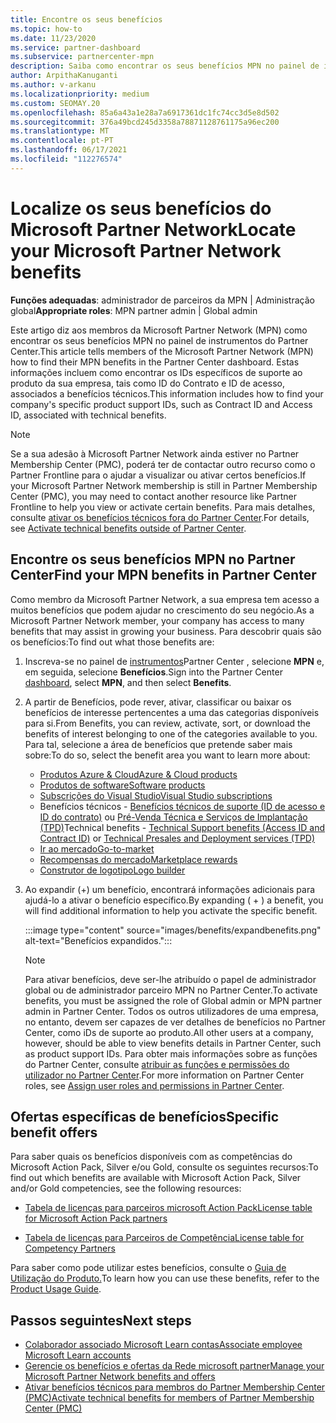 ```yaml
---
title: Encontre os seus benefícios
ms.topic: how-to
ms.date: 11/23/2020
ms.service: partner-dashboard
ms.subservice: partnercenter-mpn
description: Saiba como encontrar os seus benefícios MPN no painel de instrumentos partner Center. Inclui informações sobre como encontrar o seu ID de acesso e ID do contrato para benefícios técnicos.
author: ArpithaKanuganti
ms.author: v-arkanu
ms.localizationpriority: medium
ms.custom: SEOMAY.20
ms.openlocfilehash: 85a6a43a1e28a7a6917361dc1fc74cc3d5e8d502
ms.sourcegitcommit: 376a49bcd245d3358a78871128761175a96ec200
ms.translationtype: MT
ms.contentlocale: pt-PT
ms.lasthandoff: 06/17/2021
ms.locfileid: "112276574"
---
```

# <a name="locate-your-microsoft-partner-network-benefits"></a><span data-ttu-id="3e43d-104">Localize os seus benefícios do Microsoft Partner Network</span><span class="sxs-lookup"><span data-stu-id="3e43d-104">Locate your Microsoft Partner Network benefits</span></span> 

<span data-ttu-id="3e43d-105">**Funções adequadas**: administrador de parceiros da MPN | Administração global</span><span class="sxs-lookup"><span data-stu-id="3e43d-105">**Appropriate roles**: MPN partner admin | Global admin</span></span>

<span data-ttu-id="3e43d-106">Este artigo diz aos membros da Microsoft Partner Network (MPN) como encontrar os seus benefícios MPN no painel de instrumentos do Partner Center.</span><span class="sxs-lookup"><span data-stu-id="3e43d-106">This article tells members of the Microsoft Partner Network (MPN) how to find their MPN benefits in the Partner Center dashboard.</span></span> <span data-ttu-id="3e43d-107">Estas informações incluem como encontrar os IDs específicos de suporte ao produto da sua empresa, tais como ID do Contrato e ID de acesso, associados a benefícios técnicos.</span><span class="sxs-lookup"><span data-stu-id="3e43d-107">This information includes how to find your company's specific product support IDs, such as Contract ID and Access ID, associated with technical benefits.</span></span>

>[!NOTE]
> <span data-ttu-id="3e43d-108">Se a sua adesão à Microsoft Partner Network ainda estiver no Partner Membership Center (PMC), poderá ter de contactar outro recurso como o Partner Frontline para o ajudar a visualizar ou ativar certos benefícios.</span><span class="sxs-lookup"><span data-stu-id="3e43d-108">If your Microsoft Partner Network membership is still in Partner Membership Center (PMC), you may need to contact another resource like Partner Frontline to help you view or activate certain benefits.</span></span> <span data-ttu-id="3e43d-109">Para mais detalhes, consulte [ativar os benefícios técnicos fora do Partner Center](partner-membership-center-tech-benefits-activate.md).</span><span class="sxs-lookup"><span data-stu-id="3e43d-109">For details, see [Activate technical benefits outside of Partner Center](partner-membership-center-tech-benefits-activate.md).</span></span>

## <a name="find-your-mpn-benefits-in-partner-center"></a><span data-ttu-id="3e43d-110">Encontre os seus benefícios MPN no Partner Center</span><span class="sxs-lookup"><span data-stu-id="3e43d-110">Find your MPN benefits in Partner Center</span></span>

<span data-ttu-id="3e43d-111">Como membro da Microsoft Partner Network, a sua empresa tem acesso a muitos benefícios que podem ajudar no crescimento do seu negócio.</span><span class="sxs-lookup"><span data-stu-id="3e43d-111">As a Microsoft Partner Network member, your company has access to many benefits that may assist in growing your business.</span></span> <span data-ttu-id="3e43d-112">Para descobrir quais são os benefícios:</span><span class="sxs-lookup"><span data-stu-id="3e43d-112">To find out what those benefits are:</span></span>

1. <span data-ttu-id="3e43d-113">Inscreva-se no painel de [instrumentos](https://partner.microsoft.com/dashboard/home)Partner Center , selecione **MPN** e, em seguida, selecione **Benefícios**.</span><span class="sxs-lookup"><span data-stu-id="3e43d-113">Sign into the Partner Center [dashboard](https://partner.microsoft.com/dashboard/home), select **MPN**, and then select **Benefits**.</span></span>

2. <span data-ttu-id="3e43d-114">A partir de Benefícios, pode rever, ativar, classificar ou baixar os benefícios de interesse pertencentes a uma das categorias disponíveis para si.</span><span class="sxs-lookup"><span data-stu-id="3e43d-114">From Benefits, you can review, activate, sort, or download the benefits of interest belonging to one of the categories available to you.</span></span> <span data-ttu-id="3e43d-115">Para tal, selecione a área de benefícios que pretende saber mais sobre:</span><span class="sxs-lookup"><span data-stu-id="3e43d-115">To do so, select the benefit area you want to learn more about:</span></span>

   - [<span data-ttu-id="3e43d-116">Produtos Azure & Cloud</span><span class="sxs-lookup"><span data-stu-id="3e43d-116">Azure & Cloud products</span></span>](mpn-benefits-azure-cloud.md)
   - [<span data-ttu-id="3e43d-117">Produtos de software</span><span class="sxs-lookup"><span data-stu-id="3e43d-117">Software products</span></span>](mpn-benefits-software.md)
   - [<span data-ttu-id="3e43d-118">Subscrições do Visual Studio</span><span class="sxs-lookup"><span data-stu-id="3e43d-118">Visual Studio subscriptions</span></span>](mpn-benefits-visual-studio.md)
   - <span data-ttu-id="3e43d-119">Benefícios técnicos - [Benefícios técnicos de suporte (ID de acesso e ID do contrato)](mpn-benefits-technical-support.md) ou [Pré-Venda Técnica e Serviços de Implantação (TPD)](technical-benefits.md)</span><span class="sxs-lookup"><span data-stu-id="3e43d-119">Technical benefits - [Technical Support benefits (Access ID and Contract ID)](mpn-benefits-technical-support.md) or [Technical Presales and Deployment services (TPD)](technical-benefits.md)</span></span>
   - [<span data-ttu-id="3e43d-120">Ir ao mercado</span><span class="sxs-lookup"><span data-stu-id="3e43d-120">Go-to-market</span></span>](mpn-learn-about-go-to-market-benefits.md)
   - [<span data-ttu-id="3e43d-121">Recompensas do mercado</span><span class="sxs-lookup"><span data-stu-id="3e43d-121">Marketplace rewards</span></span>](marketplace-rewards.md)
   - [<span data-ttu-id="3e43d-122">Construtor de logotipo</span><span class="sxs-lookup"><span data-stu-id="3e43d-122">Logo builder</span></span>](mpn-logo-builder.md)

3. <span data-ttu-id="3e43d-123">Ao expandir (+) um benefício, encontrará informações adicionais para ajudá-lo a ativar o benefício específico.</span><span class="sxs-lookup"><span data-stu-id="3e43d-123">By expanding ( + ) a benefit, you will find additional information to help you activate the specific benefit.</span></span>

   :::image type="content" source="images/benefits/expandbenefits.png" alt-text="Benefícios expandidos.":::

   > [!NOTE]
   > <span data-ttu-id="3e43d-125">Para ativar benefícios, deve ser-lhe atribuído o papel de administrador global ou de administrador parceiro MPN no Partner Center.</span><span class="sxs-lookup"><span data-stu-id="3e43d-125">To activate benefits, you must be assigned the role of Global admin or MPN partner admin in Partner Center.</span></span> <span data-ttu-id="3e43d-126">Todos os outros utilizadores de uma empresa, no entanto, devem ser capazes de ver detalhes de benefícios no Partner Center, como iDs de suporte ao produto.</span><span class="sxs-lookup"><span data-stu-id="3e43d-126">All other users at a company, however, should be able to view benefits details in Partner Center, such as product support IDs.</span></span> <span data-ttu-id="3e43d-127">Para obter mais informações sobre as funções do Partner Center, consulte [atribuir as funções e permissões do utilizador no Partner Center](permissions-overview.md).</span><span class="sxs-lookup"><span data-stu-id="3e43d-127">For more information on Partner Center roles, see [Assign user roles and permissions in Partner Center](permissions-overview.md).</span></span>

## <a name="specific-benefit-offers"></a><span data-ttu-id="3e43d-128">Ofertas específicas de benefícios</span><span class="sxs-lookup"><span data-stu-id="3e43d-128">Specific benefit offers</span></span>

<span data-ttu-id="3e43d-129">Para saber quais os benefícios disponíveis com as competências do Microsoft Action Pack, Silver e/ou Gold, consulte os seguintes recursos:</span><span class="sxs-lookup"><span data-stu-id="3e43d-129">To find out which benefits are available with Microsoft Action Pack, Silver and/or Gold competencies, see the following resources:</span></span>

- [<span data-ttu-id="3e43d-130">Tabela de licenças para parceiros microsoft Action Pack</span><span class="sxs-lookup"><span data-stu-id="3e43d-130">License table for Microsoft Action Pack partners</span></span>](https://assetsprod.microsoft.com/en-us/microsoft-action-pack-license-table.pdf)

- [<span data-ttu-id="3e43d-131">Tabela de licenças para Parceiros de Competência</span><span class="sxs-lookup"><span data-stu-id="3e43d-131">License table for Competency Partners</span></span>](https://assetsprod.microsoft.com/mpn-maps-software-iur-competency-license-table.docx)

<span data-ttu-id="3e43d-132">Para saber como pode utilizar estes benefícios, consulte o [Guia de Utilização do Produto.](https://assets.microsoft.com/MPN-MAPS-Product-Usage-Guide.pdf)</span><span class="sxs-lookup"><span data-stu-id="3e43d-132">To learn how you can use these benefits,  refer to the [Product Usage Guide](https://assets.microsoft.com/MPN-MAPS-Product-Usage-Guide.pdf).</span></span>

## <a name="next-steps"></a><span data-ttu-id="3e43d-133">Passos seguintes</span><span class="sxs-lookup"><span data-stu-id="3e43d-133">Next steps</span></span>

- [<span data-ttu-id="3e43d-134">Colaborador associado Microsoft Learn contas</span><span class="sxs-lookup"><span data-stu-id="3e43d-134">Associate employee Microsoft Learn accounts</span></span>](ms-learn-associate.md)
- [<span data-ttu-id="3e43d-135">Gerencie os benefícios e ofertas da Rede microsoft partner</span><span class="sxs-lookup"><span data-stu-id="3e43d-135">Manage your Microsoft Partner Network benefits and offers</span></span>](manage-your-partner-network-benefits.md)
- [<span data-ttu-id="3e43d-136">Ativar benefícios técnicos para membros do Partner Membership Center (PMC)</span><span class="sxs-lookup"><span data-stu-id="3e43d-136">Activate technical benefits for members of Partner Membership Center (PMC)</span></span>](partner-membership-center-tech-benefits-activate.md)
